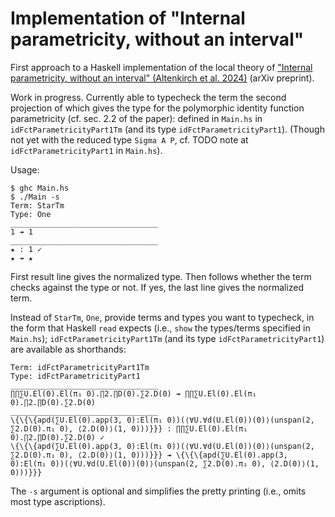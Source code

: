 # Implementation of "Internal parametricity, without an interval"

First approach to a Haskell implementation of the local theory of ["Internal parametricity, without an interval" (Altenkirch et al. 2024)](https://arxiv.org/abs/2307.06448) (arXiv preprint).

Work in progress. Currently able to typecheck the term the second projection of which gives the type for the polymorphic identity function parametricity (cf. sec. 2.2 of the paper): defined in `Main.hs` in `idFctParametricityPart1Tm` (and its type `idFctParametricityPart1`). (Though not yet with the reduced type `Sigma A P`, cf. TODO note at `idFctParametricityPart1` in `Main.hs`).

Usage:
```
$ ghc Main.hs
$ ./Main -s
Term: StarTm
Type: One
_________________________________
1 ↠ 1
_________________________________
★ : 1 ✓
★ ↠ ★
```

First result line gives the normalized type. Then follows whether the term checks against the type or not. If yes, the last line gives the normalized term.

Instead of `StarTm`, `One`, provide terms and types you want to typecheck, in the form that Haskell `read` expects (i.e., `show` the types/terms specified in `Main.hs`); `idFctParametricityPart1Tm` (and its type `idFctParametricityPart1`) are available as shorthands:

```
Term: idFctParametricityPart1Tm
Type: idFctParametricityPart1  
_________________________________
∏∏∑U.El(0).El(π₁ 0).∏2.∏D(0).∑2.D(0) ↠ ∏∏∑U.El(0).El(π₁ 0).∏2.∏D(0).∑2.D(0)
_________________________________
\{\{\{apd(∑U.El(0).app(3, 0):El(π₁ 0))(⟨∀U.∀d(U.El(0))(0)⟩(unspan(2, ∑2.D(0).π₁ 0), ⟨2.D(0)⟩(1, 0)))}}} : ∏∏∑U.El(0).El(π₁ 0).∏2.∏D(0).∑2.D(0) ✓
\{\{\{apd(∑U.El(0).app(3, 0):El(π₁ 0))(⟨∀U.∀d(U.El(0))(0)⟩(unspan(2, ∑2.D(0).π₁ 0), ⟨2.D(0)⟩(1, 0)))}}} ↠ \{\{\{apd(∑U.El(0).app(3, 0):El(π₁ 0))(⟨∀U.∀d(U.El(0))(0)⟩(unspan(2, ∑2.D(0).π₁ 0), ⟨2.D(0)⟩(1, 0)))}}}
```

The `-s` argument is optional and simplifies the pretty printing (i.e., omits most type ascriptions).
